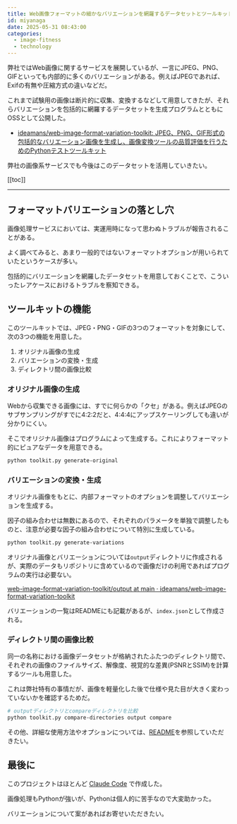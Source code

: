 ```yaml
---
title: Web画像フォーマットの細かなバリエーションを網羅するデータセットとツールキットを公開
id: miyanaga
date: 2025-05-31 08:43:00
categories:
  - image-fitness
  - technology
---
```


弊社ではWeb画像に関するサービスを展開しているが、一言にJPEG、PNG、GIFといっても内部的に多くのバリエーションがある。例えばJPEGであれば、Exifの有無や圧縮方式の違いなどだ。

これまで試験用の画像は断片的に収集、変換するなどして用意してきたが、それらバリエーションを包括的に網羅するデータセットを生成プログラムとともにOSSとして公開した。

- [ideamans/web-image-format-variation-toolkit: JPEG、PNG、GIF形式の包括的なバリエーション画像を生成し、画像変換ツールの品質評価を行うためのPythonテストツールキット](https://github.com/ideamans/web-image-format-variation-toolkit)

弊社の画像系サービスでも今後はこのデータセットを活用していきたい。

[[toc]]

---

## フォーマットバリエーションの落とし穴

画像処理サービスにおいては、実運用時になって思わぬトラブルが報告されることがある。

よく調べてみると、あまり一般的ではないフォーマットオプションが用いられていたというケースが多い。

包括的にバリエーションを網羅したデータセットを用意しておくことで、こういったレアケースにおけるトラブルを察知できる。

## ツールキットの機能

このツールキットでは、JPEG・PNG・GIFの3つのフォーマットを対象にして、次の3つの機能を用意した。

1. オリジナル画像の生成
2. バリエーションの変換・生成
3. ディレクトリ間の画像比較

### オリジナル画像の生成

Webから収集できる画像には、すでに何らかの「クセ」がある。例えばJPEGのサブサンプリングがすでに4:2:2だと、4:4:4にアップスケーリングしても違いが分かりにくい。

そこでオリジナル画像はプログラムによって生成する。これによりフォーマット的にピュアなデータを用意できる。

```bash
python toolkit.py generate-original
```

### バリエーションの変換・生成

オリジナル画像をもとに、内部フォーマットのオプションを調整してバリエーションを生成する。

因子の組み合わせは無数にあるので、それぞれのパラメータを単独で調整したものと、注意が必要な因子の組み合わせについて特別に生成している。

```bash
python toolkit.py generate-variations
```

オリジナル画像とバリエーションについては`output`ディレクトリに作成されるが、実際のデータもリポジトリに含めているので画像だけの利用であればプログラムの実行は必要ない。

[web-image-format-variation-toolkit/output at main · ideamans/web-image-format-variation-toolkit](https://github.com/ideamans/web-image-format-variation-toolkit/tree/main/output)

バリエーションの一覧はREADMEにも記載があるが、`index.json`として作成される。

### ディレクトリ間の画像比較

同一の名称における画像データセットが格納されたふたつのディレクトリ間で、それぞれの画像のファイルサイズ、解像度、視覚的な差異(PSNRとSSIM)を計算するツールも用意した。

これは弊社特有の事情だが、画像を軽量化した後で仕様や見た目が大きく変わっていないかを確認するためだ。

```bash
# outputディレクトリとcompareディレクトリを比較
python toolkit.py compare-directories output compare
```

その他、詳細な使用方法やオプションについては、[README](https://github.com/ideamans/web-image-format-variation-toolkit)を参照していただきたい。

## 最後に

このプロジェクトはほとんど [Claude Code](https://docs.anthropic.com/ja/docs/claude-code/overview) で作成した。

画像処理もPythonが強いが、Pythonは個人的に苦手なので大変助かった。

バリエーションについて案があればお寄せいただきたい。
